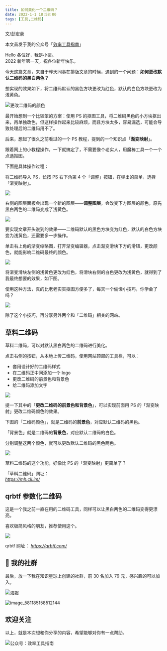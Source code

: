 ```yaml
---
title: 如何美化一个二维码？                             
date: 2022-1-1 18:58:00               
tags: [工具,二维码]                                                                               
---  
```


文/彭宏豪

本文首发于我的公众号「[效率工具指南](https://mp.weixin.qq.com/s/6wLSzIZ5YrU0hjX0q3a4RA)」   

Hello 各位好，我是小豪。     
2022 新年第一天，祝各位新年快乐。   

今天这篇文章，来自于昨天同事在排版文章的时候，遇到的一个问题：**如何更改默认二维码的黑白两色？**    

想实现的效果如下，将二维码默认的黑色方块更改为红色，默认的白色方块更改为浅黄色。   

![更改二维码的颜色](https://article-picbed-1302715071.cos.ap-guangzhou.myqcloud.com/2022/01/01/geng-gai-er-wei-ma-de-yan-se.png)

最开始想到一个比较笨的方案：使用 PS 的抠图工具，将二维码黑色的小方块抠出来，再单独改色，但这样操作起来比较麻烦，而且方块太多，容易漏选，可能会导致处理后的二维码用不了。  

后来，想起了很久之前看过的一个 PS 教程，提到的一个知识点「**渐变映射**」。

跟着网上的小教程操作，一下就搞定了，不需要像个老实人，用魔棒工具一个一个点选抠图。   

下面是具体操作过程：   

将二维码导入 PS，长按 PS 右下角第 4 个「调整」按钮，在弹出的菜单，选择「渐变映射」。  

![](https://article-picbed-1302715071.cos.ap-guangzhou.myqcloud.com/2022/01/01/16410314693419.jpg)

右侧的图层面板会出现一个新的图层——**调整图层**，会改变下方图层的颜色，原先黑白两色的二维码变成了浅黄色。   

![](https://article-picbed-1302715071.cos.ap-guangzhou.myqcloud.com/2022/01/01/16410317227519.jpg)

要实现文章开头说到的效果——二维码默认的黑色方块变为红色，默认的白色方块变为浅黄色，还需要多一步操作。

单击右上角的渐变缩略图，打开渐变编辑器，点击渐变滑块下方的滑钮，更改颜色，就能影响二维码最终的颜色。  

![](https://article-picbed-1302715071.cos.ap-guangzhou.myqcloud.com/2022/01/01/16410320248684.jpg)

将渐变滑块左侧的浅黄色更改为红色，将滑块右侧的白色更改为浅黄色，就得到了我最终想要的效果，如下图。 

使用这种方法，真的比老老实实抠图方便多了，每天一个偷懒小技巧，你学会了吗？   

![](https://article-picbed-1302715071.cos.ap-guangzhou.myqcloud.com/2022/01/01/16410323845499.jpg)

除了这个小技巧，再分享另外两个和「二维码」相关的网站。   

## 草料二维码  

草料二维码，可以对默认黑白两色的二维码进行美化。  

点击右侧的按钮，从本地上传二维码，使用网站顶部的工具栏，可以：  

* 套用设计好的二维码样式
* 在二维码正中间添加一个 logo  
* 更改二维码的前景色和背景色  
* 给二维码添加文字   

![](https://article-picbed-1302715071.cos.ap-guangzhou.myqcloud.com/2022/01/01/16410325552256.jpg)

提一下其中的「**更改二维码的前景色和背景色**」，可以实现前面用 PS 的「渐变映射」更改二维码颜色的效果。   

下图的「二维码颜色」，就是二维码的**前景色**，对应默认二维码的黑色。  

「背景色」就是二维码的**背景色**，对应默认二维码的白色。  

分别调整这两个颜色，就可以更改默认二维码的黑色两色。   

![](https://article-picbed-1302715071.cos.ap-guangzhou.myqcloud.com/2022/01/01/16410330547706.jpg)

草料二维码的这个功能，好像比 PS 的「渐变映射」更简单了？  

「草料二维码」网址：   
*https://mh.cli.im/*

## qrbtf 参数化二维码   

这是一个我之前一直在用的二维码工具，同样可以让黑白两色的二维码变得更漂亮。   

喜欢极简风格的朋友，推荐使用这个。   

![](https://article-picbed-1302715071.cos.ap-guangzhou.myqcloud.com/2022/01/01/16410335259275.jpg)

qrbtf 网址：
*https://qrbtf.com/*    

## 📢 我的社群

最后，放一下我在知识星球上创建的社群，前 30 名加入 79 元，感兴趣的可以加入。   

![海报](https://article-picbed-1302715071.cos.ap-guangzhou.myqcloud.com/2022/01/01/hai-bao.png)

![image_581185158512144](https://article-picbed-1302715071.cos.ap-guangzhou.myqcloud.com/2022/01/01/image581185158512144.PNG)

## 欢迎关注     

以上，就是本次想和你分享的内容，希望能够对你有一点帮助。     

![公众号：效率工具指南](https://article-picbed-1302715071.cos.ap-guangzhou.myqcloud.com/2021/05/28/gong-zhong-hao-wei-bu-er-wei-ma-dailogo.png)        




